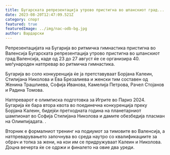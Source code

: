 ```yaml
---
title: Бугарската репрезентација утрово пристигна во шпанскиот град...
date: 2023-08-20T12:47:09.521Z
category: спорт
featured: true
featuredImage: ../img/nac-odb-bg.jpg
author: Вардарски
---
```

Репрезентацијата на Бугарија во ритмичка гимнастика пристигна во Валенсија
Бугарската репрезентација утрово пристигна во шпанскиот град Валенсија, каде од 23 до 27 август ќе се организира 40. меѓународен натпревар во ритмичка гимнастика.

Бугарија во соло конкуренција ќе ја претставуваат Борјана Калеин, Стилијана Николова и Ева Брезалиева и женски тим составен од Женина Трашлиева, Софија Иванова, Камелија Петрова, Рачел Стојанов и Радина Томова.

Натпреварот е олимписка подготовка за Игрите во Париз 2024. Бугарија ќе бара втора квота во поединечна конкуренција преку Борјана Калеин, бидејќи претходната година на планетарниот шампионат во Софија Стилијана Николова и дамите обезбедија пласман на Олимпијадата. .

Вторник е формалниот тренинг на подиумот за тимовите во Валенсија, а натпреварувањето започнува во среда наутро со квалификациите за обрач и топка за жени, на кои им се придружуваат Калеин и Николова. Доцна вечерта ќе се одржи и финалето на овие два уреди.